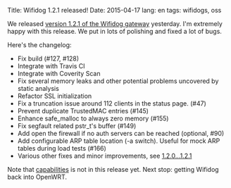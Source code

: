Title: Wifidog 1.2.1 released!
Date: 2015-04-17
lang: en
tags: wifidogs, oss


We released [version 1.2.1 of the Wifidog gateway](https://github.com/wifidog/wifidog-gateway/releases/tag/1.2.1)
yesterday. I'm extremely happy with this release. We put in lots of polishing and fixed a lot of bugs.


Here's the changelog:

* Fix build (#127, #128)
* Integrate with Travis CI
* Integrate with Coverity Scan
* Fix several memory leaks and other potential problems uncovered by static analysis
* Refactor SSL initialization
* Fix a truncation issue around 112 clients in the status page. (#47)
* Prevent duplicate TrustedMAC entries (#145)
* Enhance safe_malloc to always zero memory (#155)
* Fix segfault related pstr_t's buffer (#149)
* Add open the firewall if no auth servers can be reached (optional, #90)
* Add configurable ARP table location (-a switch). Useful for mock ARP tables during load tests (#166)
* Various other fixes and minor improvements, see [1.2.0...1.2.1](https://github.com/wifidog/wifidog-gateway/compare/1.2.0...1.2.1)

Note that [capabilities]({filename}hardening_wifidog_with_linux_capabilities.md) is not in this release yet.
Next stop: getting Wifidog back into OpenWRT.

